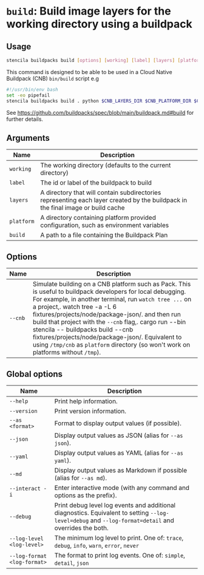 <!-- Generated from doc comments in Rust. Do not edit. -->

# `build`: Build image layers for the working directory using a buildpack

## Usage

```sh
stencila buildpacks build [options] [working] [label] [layers] [platform] [build]
```

This command is designed to be able to be used in a Cloud Native Buildpack (CNB)
`bin/build` script e.g

```bash
#!/usr/bin/env bash
set -eo pipefail   
stencila buildpacks build . python $CNB_LAYERS_DIR $CNB_PLATFORM_DIR $CNB_BP_PLAN_PATH
```

See https://github.com/buildpacks/spec/blob/main/buildpack.md#build for
further details.


## Arguments

| Name | Description |
| --- | --- |
| `working` | The working directory (defaults to the current directory) |
| `label` | The id or label of the buildpack to build |
| `layers` | A directory that will contain subdirectories representing each layer created by the buildpack in the final image or build cache |
| `platform` | A directory containing platform provided configuration, such as environment variables |
| `build` | A path to a file containing the Buildpack Plan |

## Options

| Name | Description |
| --- | --- |
| `--cnb` | Simulate building on a CNB platform such as Pack. This is useful to buildpack developers for local debugging. For example, in another terminal, run `watch tree ...` on a project,. watch tree -a -L 6 fixtures/projects/node/package-json/. and then run build that project with the `--cnb` flag,. cargo run --bin stencila -- buildpacks build --cnb fixtures/projects/node/package-json/. Equivalent to using `/tmp/cnb` as `platform` directory (so won't work on platforms without `/tmp`). |

## Global options

| Name | Description |
| --- | --- |
| `--help` | Print help information. |
| `--version` | Print version information. |
| `--as <format>` | Format to display output values (if possible). |
| `--json` | Display output values as JSON (alias for `--as json`). |
| `--yaml` | Display output values as YAML (alias for `--as yaml`). |
| `--md` | Display output values as Markdown if possible (alias for `--as md`). |
| `--interact -i` | Enter interactive mode (with any command and options as the prefix). |
| `--debug` | Print debug level log events and additional diagnostics. Equivalent to setting `--log-level=debug` and `--log-format=detail` and overrides the both. |
| `--log-level <log-level>` | The minimum log level to print. One of: `trace`, `debug`, `info`, `warn`, `error`, `never` |
| `--log-format <log-format>` | The format to print log events. One of: `simple`, `detail`, `json` |